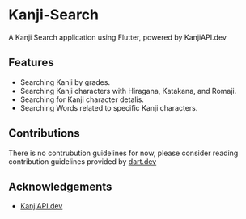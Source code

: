 # Kanji-Search

A Kanji Search application using Flutter, powered by KanjiAPI.dev

## Features
 - Searching Kanji by grades.
 - Searching Kanji characters with Hiragana, Katakana, and Romaji.
 - Searching for Kanji character detalis.
 - Searching Words related to specific Kanji characters.

 ## Contributions
 There is no contrubution guidelines for now, please consider reading contribution guidelines provided by [dart.dev](https://dart.dev/guides/language/effective-dart/style)

 ## Acknowledgements
 - [KanjiAPI.dev](https://kanjiapi.dev/)